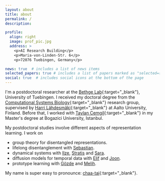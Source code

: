 ```yaml
---
layout: about
title: about
permalink: /
description: 

profile:
  align: right
  image: prof_pic.jpg
  address: >
    <p>AI Research Building</p>
    <p>Maria-von-Linden-Str. 6</p>
    <p>72076 Tuebingen, Germany</p>

news: true  # includes a list of news items
selected_papers: true # includes a list of papers marked as "selected={true}"
social: true  # includes social icons at the bottom of the page
---
```


I'm a postdoctoral researcher at the [Bethge Lab](http://bethgelab.org/){:target="\_blank"}, University of Tuebingen. I received my doctoral degree from the [Computational Systems Biology](https://research.cs.aalto.fi/csb/){:target="\_blank"} research group, supervised by [Harri Lähdesmäki](https://users.ics.aalto.fi/harrila/){:target="\_blank"} at Aalto University, Finland. Before that, I worked with [Taylan Cemgil](https://www.cmpe.boun.edu.tr/~cemgil/){:target="\_blank"} in my Master's degree at Bogazici University, Istanbul. 

My postdoctoral studies involve different aspects of representation learning. I work on
- group theory for disentangled representations.
- lifelong disentanglement with [Sebastian](https://scholar.google.com/citations?user=8vAIQXoAAAAJ&hl=en).
- dynamical systems with [Ilze](https://scholar.google.com/citations?hl=en&user=AJIXYb0AAAAJ), [Stratis](https://www.egavves.com/) and [Sara](https://saramagliacane.github.io/).
- diffusion models for temporal data with [Elif](https://www.linkedin.com/in/elifakata/?originalSubdomain=de) and [Joon](https://www.eml-unitue.de/people/seong-joon-oh).
- prototype learning with [Gözde](https://gozde-unal.github.io/) and [Melih](https://melihkandemir.github.io/).

My name is super easy to pronounce: [chaa-tai](https://forvo.com/word/%C3%A7a%C4%9Fatay/){:target="\_blank"}.